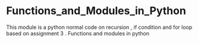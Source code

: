 # Functions_and_Modules_in_Python
This module is a python normal code on recursion , if condition and for loop based on assignment 3 . Functions and modules in python 
